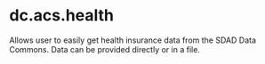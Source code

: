 # dc.acs.health

Allows user to easily get health insurance data from the SDAD Data Commons.  Data can be provided directly or in a file.
